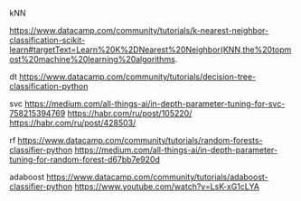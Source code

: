 kNN

https://www.datacamp.com/community/tutorials/k-nearest-neighbor-classification-scikit-learn#targetText=Learn%20K%2DNearest%20Neighbor(KNN,the%20topmost%20machine%20learning%20algorithms.

dt
https://www.datacamp.com/community/tutorials/decision-tree-classification-python

svc
https://medium.com/all-things-ai/in-depth-parameter-tuning-for-svc-758215394769
https://habr.com/ru/post/105220/
https://habr.com/ru/post/428503/

rf
https://www.datacamp.com/community/tutorials/random-forests-classifier-python
https://medium.com/all-things-ai/in-depth-parameter-tuning-for-random-forest-d67bb7e920d

adaboost
https://www.datacamp.com/community/tutorials/adaboost-classifier-python
https://www.youtube.com/watch?v=LsK-xG1cLYA
